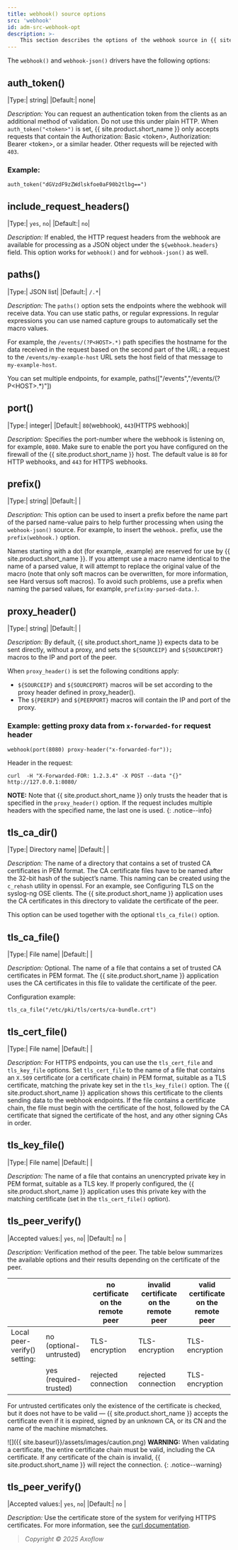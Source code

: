```yaml
---
title: webhook() source options
src: 'webhook'
id: adm-src-webhook-opt
description: >-
    This section describes the options of the webhook source in {{ site.product.short_name }}.
---
```


The `webhook()` and `webhook-json()` drivers have the following options:

## auth_token()

|Type:|   string|
|Default:|  none|

*Description:* You can request an authentication token from the clients as an additional method of validation. Do not use this under plain HTTP. When `auth_token("<token>")` is set, {{ site.product.short_name }} only accepts requests that contain the Authorization: Basic \<token\>, Authorization: Bearer \<token\>, or a similar header. Other requests will be rejected with `403`.

### Example:

```config
auth_token("dGVzdF9zZWdlskfoe0aF90b2tlbg==")
```

## include_request_headers()

|Type:|   `yes`, `no`|
|Default:|       `no`|

*Description:* If enabled, the HTTP request headers from the webhook are available for processing as a JSON object under the `${webhook.headers}` field. This option works for `webhook()` and for `webhook-json()` as well.

## paths()

|Type:|   JSON list|
|Default:|    `/.*`|

*Description:* The `paths()` option sets the endpoints where the webhook will receive data. You can use static paths, or regular expressions. In regular expressions you can use named capture groups to automatically set the macro values.

For example, the `/events/(?P<HOST>.*)` path specifies the hostname for the data received in the request based on the second part of the URL: a request to the `/events/my-example-host` URL sets the host field of that message to `my-example-host`.

You can set multiple endpoints, for example, paths(["/events","/events/(?P\<HOST\>.*)"])

## port()

|Type:|   integer|
|Default:|    `80`(webhook), `443`(HTTPS webhook)|

*Description:* Specifies the port-number where the webhook is listening on, for example, `8080`. Make sure to enable the port you have configured on the firewall of the {{ site.product.short_name }} host. The default value is `80` for HTTP webhooks, and `443` for HTTPS webhooks.

## prefix()

|Type:|   string|
|Default:|      |

*Description:* This option can be used to insert a prefix before the name part of the parsed name-value pairs to help further processing when using the `webhook-json()` source. For example, to insert the `webhook.` prefix, use the `prefix(webhook.)` option.

Names starting with a dot (for example, .example) are reserved for use by {{ site.product.short_name }}. If you attempt use a macro name identical to the name of a parsed value, it will attempt to replace the original value of the macro (note that only soft macros can be overwritten, for more information, see Hard versus soft macros). To avoid such problems, use a prefix when naming the parsed values, for example, `prefix(my-parsed-data.)`.

## proxy_header()

|Type:|   string|
|Default:|      |

*Description:* By default, {{ site.product.short_name }} expects data to be sent directly, without a proxy, and sets the `${SOURCEIP}` and `${SOURCEPORT}` macros to the IP and port of the peer.

When `proxy_header()` is set the following conditions apply:
* `${SOURCEIP}` and `${SOURCEPORT}` macros will be set according to the proxy header defined in proxy_header().
* The `${PEERIP}` and `${PEERPORT}` macros will contain the IP and port of the proxy.

### Example: getting proxy data from `x-forwarded-for` request header

```config
webhook(port(8080) proxy-header("x-forwarded-for"));
```

Header in the request:

```config
curl  -H "X-Forwarded-FOR: 1.2.3.4" -X POST --data "{}" http://127.0.0.1:8080/
```

**NOTE:** 
Note that {{ site.product.short_name }} only trusts the header that is specified in the `proxy_header()` option. If the request includes multiple headers with the specified name, the last one is used.
{: .notice--info}

## tls_ca_dir()

|Type:|   Directory name|
|Default:|      |

*Description:* The name of a directory that contains a set of trusted CA certificates in PEM format. The CA certificate files have to be named after the 32-bit hash of the subject’s name. This naming can be created using the `c_rehash` utility in openssl. For an example, see Configuring TLS on the syslog-ng OSE clients. The {{ site.product.short_name }} application uses the CA certificates in this directory to validate the certificate of the peer.

This option can be used together with the optional `tls_ca_file()` option.

## tls_ca_file()

|Type:|   File name|
|Default:|      |

*Description:* Optional. The name of a file that contains a set of trusted CA certificates in PEM format. The {{ site.product.short_name }} application uses the CA certificates in this file to validate the certificate of the peer.

Configuration example:

```config
tls_ca_file("/etc/pki/tls/certs/ca-bundle.crt")
```

## tls_cert_file()

|Type:|   File name|
|Default:|      |

*Description:* For HTTPS endpoints, you can use the `tls_cert_file` and `tls_key_file` options. Set `tls_cert_file` to the name of a file that contains an `X.509` certificate (or a certificate chain) in PEM format, suitable as a TLS certificate, matching the private key set in the `tls_key_file()` option. The {{ site.product.short_name }} application shows this certificate to the clients sending data to the webhook endpoints. If the file contains a certificate chain, the file must begin with the certificate of the host, followed by the CA certificate that signed the certificate of the host, and any other signing CAs in order.

## tls_key_file()

|Type:|   File name|
|Default:|      |

*Description:* The name of a file that contains an unencrypted private key in PEM format, suitable as a TLS key. If properly configured, the {{ site.product.short_name }} application uses this private key with the matching certificate (set in the `tls_cert_file()` option).

## tls_peer_verify()

|Accepted values:|   `yes`, `no`|
|Default:|     `no` |

*Description:* Verification method of the peer. The table below summarizes the available options and their results depending on the certificate of the peer.

|                             |                | no certificate on the remote peer       | invalid certificate on the remote peer      | valid certificate on the remote peer |
|-----------------------------|-----------------------------|-----------------------|---------------------------|-------------------|
| Local peer-verify() setting:        | no (optional-untrusted)     | TLS-encryption        | TLS-encryption            | TLS-encryption    |
|                             | yes (required-trusted)      | rejected connection   | rejected connection       | TLS-encryption    |

For untrusted certificates only the existence of the certificate is checked, but it does not have to be valid — {{ site.product.short_name }} accepts the certificate even if it is expired, signed by an unknown CA, or its CN and the name of the machine mismatches.

 ![]({{ site.baseurl}}/assets/images/caution.png) **WARNING:** When validating a certificate, the entire certificate chain must be valid, including the CA certificate. If any certificate of the chain is invalid, {{ site.product.short_name }} will reject the connection.
{: .notice--warning}

## tls_peer_verify()

|Accepted values:|   `yes`, `no`|
|Default:|   `no`   |

*Description:* Use the certificate store of the system for verifying HTTPS certificates. For more information, see the [curl documentation](https://curl.se/docs/sslcerts.html).

> *Copyright © 2025 Axoflow*